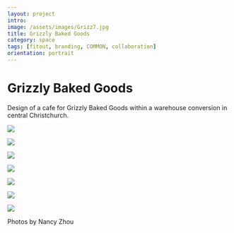 ```yaml
---
layout: project
intro: 
image: /assets/images/Grizz7.jpg
title: Grizzly Baked Goods
category: space
tags: [fitout, branding, COMMON, collaboration]
orientation: portrait
---
```


# Grizzly Baked Goods

Design of a cafe for Grizzly Baked Goods within a warehouse conversion in central Christchurch.

![](/assets/images/Grizz2.jpg)

![](/assets/images/Grizz1.jpg)

![](/assets/images/Grizz3.jpg)

![](/assets/images/Grizz4.jpg)

![](/assets/images/Grizz5.jpg)

![](/assets/images/Grizz6.jpg)

![](/assets/images/Grizz7.jpg)

Photos by Nancy Zhou

